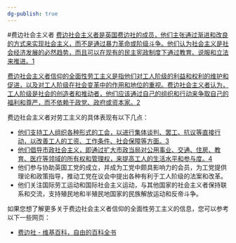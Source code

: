 ```yaml
---
dg-publish: true
---
```

#费边社会主义者
[费边社会主义者是英国费边社的成员，他们主张通过渐进和改良的方式来实现社会主义，而不是通过暴力革命或阶级斗争。他们认为社会主义是社会经济发展的必然趋势，而且可以在现有的民主宪政制度下通过教育、说服和立法来推进。](https://zh.wikipedia.org/wiki/%E8%B4%B9%E8%BE%B9%E7%A4%BE)[1](https://zh.wikipedia.org/wiki/%E8%B4%B9%E8%BE%B9%E7%A4%BE)

[费边社会主义者信仰的全面性劳工主义是指他们对工人阶级的利益和权利的维护和促进，以及对工人阶级在社会变革中的作用和地位的重视。费边社会主义者认为，工人阶级是社会的创造者和推动者，他们应该通过自己的组织和行动来争取自己的福利和尊严，而不依赖于政党、政府或资本家。](https://www.baike.com/wiki/%E8%B4%B9%E8%BE%B9%E7%A4%BE)[2](https://www.baike.com/wiki/%E8%B4%B9%E8%BE%B9%E7%A4%BE)

费边社会主义者对劳工主义的具体表现有以下几点：

- [他们支持工人组织各种形式的工会，以进行集体谈判、罢工、抗议等直接行动，以改善工人的工资、工作条件、社会保障等方面。](https://zh.wikipedia.org/zh-cn/%E8%B4%B9%E8%BE%B9%E7%A4%BE)[3](https://zh.wikipedia.org/zh-cn/%E8%B4%B9%E8%BE%B9%E7%A4%BE)
- [他们倡导市政社会主义，即通过扩大市政当局对公用事业、交通、住房、教育、医疗等领域的所有权和管理权，来提高工人的生活水平和参与度。](https://bing.com/search?q=)[4](https://bing.com/search?q=)
- 他们参与协助英国工党的成立，并成为工党中颇具影响力的会员，为工党提供理论和政策指导，推动工党在议会中提出各种有利于工人阶级的法案和改革。
- 他们关注国际劳工运动和国际社会主义运动，与其他国家的社会主义者保持联系和交流，支持殖民地和半殖民地国家的民族解放运动和反帝斗争。

如果您想了解更多关于费边社会主义者信仰的全面性劳工主义的信息，您可以参考以下一些网页：

- [费边社 - 维基百科，自由的百科全书](https://zh.wikipedia.org/zh-cn/%E8%B4%B9%E8%BE%B9%E7%A4%BE)